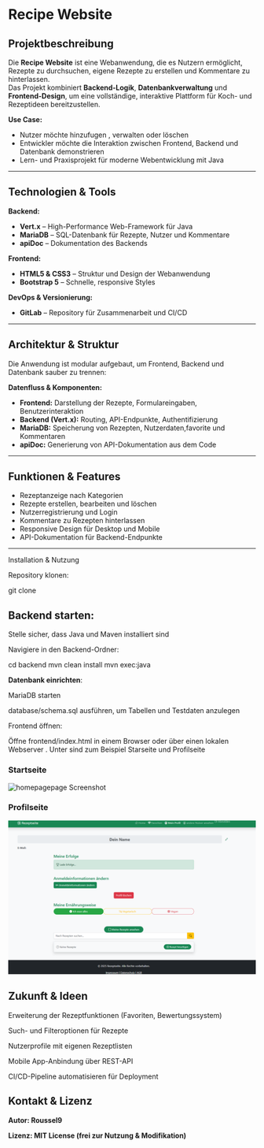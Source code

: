 # Recipe Website

## Projektbeschreibung
Die **Recipe Website** ist eine Webanwendung, die es Nutzern ermöglicht, Rezepte zu durchsuchen, eigene Rezepte zu erstellen und Kommentare zu hinterlassen.  
Das Projekt kombiniert **Backend-Logik**, **Datenbankverwaltung** und **Frontend-Design**, um eine vollständige, interaktive Plattform für Koch- und Rezeptideen bereitzustellen.

**Use Case:**  
- Nutzer möchte hinzufugen , verwalten oder löschen
- Entwickler möchte die Interaktion zwischen Frontend, Backend und Datenbank demonstrieren  
- Lern- und Praxisprojekt für moderne Webentwicklung mit Java

---

## Technologien & Tools

**Backend:**  
- **Vert.x** – High-Performance Web-Framework für Java  
- **MariaDB** – SQL-Datenbank für Rezepte, Nutzer und Kommentare  
- **apiDoc** – Dokumentation des Backends  

**Frontend:**  
- **HTML5 & CSS3** – Struktur und Design der Webanwendung  
- **Bootstrap 5** – Schnelle, responsive Styles  

**DevOps & Versionierung:**  
- **GitLab** – Repository für Zusammenarbeit und CI/CD  

---

## Architektur & Struktur
Die Anwendung ist modular aufgebaut, um Frontend, Backend und Datenbank sauber zu trennen:


**Datenfluss & Komponenten:**  
- **Frontend:** Darstellung der Rezepte, Formulareingaben, Benutzerinteraktion  
- **Backend (Vert.x):** Routing, API-Endpunkte, Authentifizierung  
- **MariaDB:** Speicherung von Rezepten, Nutzerdaten,favorite und Kommentaren  
- **apiDoc:** Generierung von API-Dokumentation aus dem Code

---

## Funktionen & Features
- Rezeptanzeige nach Kategorien  
- Rezepte erstellen, bearbeiten und löschen  
- Nutzerregistrierung und Login  
- Kommentare zu Rezepten hinterlassen  
- Responsive Design für Desktop und Mobile  
- API-Dokumentation für Backend-Endpunkte

---
Installation & Nutzung

Repository klonen:

git clone


## Backend starten:

Stelle sicher, dass Java und Maven installiert sind

Navigiere in den Backend-Ordner:

cd backend
mvn clean install
mvn exec:java


**Datenbank einrichten**:

MariaDB starten

database/schema.sql ausführen, um Tabellen und Testdaten anzulegen

Frontend öffnen:

Öffne frontend/index.html in einem Browser oder über einen lokalen Webserver . Unter sind zum Beispiel Starseite und Profilseite


### Startseite 

![homepagepage Screenshot](server/src/main/resources/frontend/homepagepage.png)

### Profilseite 

![profilpage Screenshot](server/src/main/resources/frontend/profilpage.png)

## Zukunft & Ideen

Erweiterung der Rezeptfunktionen (Favoriten, Bewertungssystem)

Such- und Filteroptionen für Rezepte

Nutzerprofile mit eigenen Rezeptlisten

Mobile App-Anbindung über REST-API

CI/CD-Pipeline automatisieren für Deployment

## Kontakt & Lizenz

**Autor: Roussel9**

**Lizenz: MIT License (frei zur Nutzung & Modifikation)**

